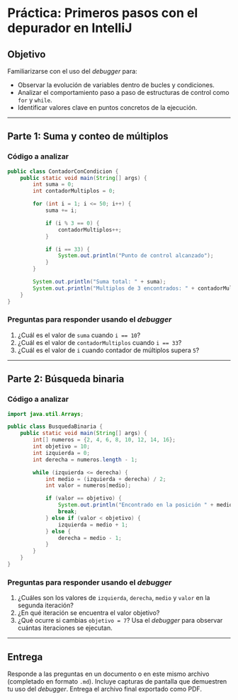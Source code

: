 # Práctica: Primeros pasos con el depurador en IntelliJ

## Objetivo

Familiarizarse con el uso del *debugger* para:
- Observar la evolución de variables dentro de bucles y condiciones.
- Analizar el comportamiento paso a paso de estructuras de control como `for` y `while`.
- Identificar valores clave en puntos concretos de la ejecución.

---

## Parte 1: Suma y conteo de múltiplos

### Código a analizar

```java
public class ContadorConCondicion {
    public static void main(String[] args) {
        int suma = 0;
        int contadorMultiplos = 0;

        for (int i = 1; i <= 50; i++) {
            suma += i;

            if (i % 3 == 0) {
                contadorMultiplos++;
            }

            if (i == 33) {
                System.out.println("Punto de control alcanzado");
            }
        }

        System.out.println("Suma total: " + suma);
        System.out.println("Multiplos de 3 encontrados: " + contadorMultiplos);
    }
}
```

### Preguntas para responder usando el *debugger*

1. ¿Cuál es el valor de `suma` cuando `i == 10`?
2. ¿Cuál es el valor de `contadorMultiplos` cuando `i == 33`?
3. ¿Cuál es el valor de `i` cuando contador de múltiplos supera `5`?

---

## Parte 2: Búsqueda binaria

### Código a analizar

```java
import java.util.Arrays;

public class BusquedaBinaria {
    public static void main(String[] args) {
        int[] numeros = {2, 4, 6, 8, 10, 12, 14, 16};
        int objetivo = 10;
        int izquierda = 0;
        int derecha = numeros.length - 1;

        while (izquierda <= derecha) {
            int medio = (izquierda + derecha) / 2;
            int valor = numeros[medio];

            if (valor == objetivo) {
                System.out.println("Encontrado en la posición " + medio);
                break;
            } else if (valor < objetivo) {
                izquierda = medio + 1;
            } else {
                derecha = medio - 1;
            }
        }
    }
}
```

### Preguntas para responder usando el *debugger*

1. ¿Cuáles son los valores de `izquierda`, `derecha`, `medio` y `valor` en la segunda iteración?
2. ¿En qué iteración se encuentra el valor objetivo?
3. ¿Qué ocurre si cambias `objetivo = 7`? Usa el *debugger* para observar cuántas iteraciones se ejecutan.

---

## Entrega

Responde a las preguntas en un documento o en este mismo archivo (completado en formato `.md`).
Incluye capturas de pantalla que demuestren tu uso del *debugger*.
Entrega el archivo final exportado como PDF.

